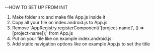 --HOW TO SET UP FROM INIT
1. Make folder src and make file App.js inside it
2. Copy all your file on index.android.js to App.js
3. Remove 'AppRegistry.registerComponent('[project-name]', () => [project-name]);' from App.js
4. Put on your file like on example index.android.js.
5. Add static navigation options like on example App.js to set the title